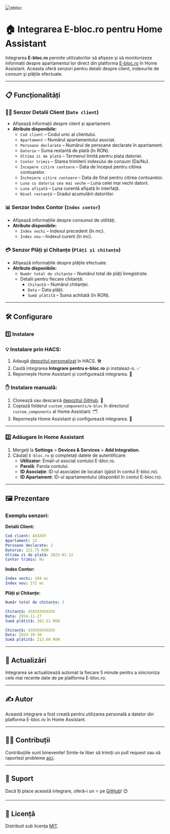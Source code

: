 ![ebloc](https://github.com/user-attachments/assets/cf86528b-b474-4d4a-a068-f539d2c7d7fb)

# 🏠 Integrarea E-bloc.ro pentru Home Assistant

Integrarea **E-bloc.ro** permite utilizatorilor să afișeze și să monitorizeze informații despre apartamentul lor direct din platforma [E-bloc.ro](https://www.e-bloc.ro) în Home Assistant. Aceasta oferă senzori pentru detalii despre client, indexurile de consum și plățile efectuate.

---

## 📋 Funcționalități

### 🧑‍💻 **Senzor Detalii Client (`Date client`)**
- Afișează informații despre client și apartament.
- **Atribute disponibile:**
  - `Cod client` – Codul unic al clientului.
  - `Apartament` – Numărul apartamentului asociat.
  - `Persoane declarate` – Numărul de persoane declarate în apartament.
  - `Datorie` – Suma restantă de plată (în RON).
  - `Ultima zi de plată` – Termenul limită pentru plata datoriei.
  - `Contor trimis` – Starea trimiterii indexului de consum (Da/Nu).
  - `Începere citire contoare` – Data de început pentru citirea contoarelor.
  - `Încheiere citire contoare` – Data de final pentru citirea contoarelor.
  - `Luna cu datoria cea mai veche` – Luna celei mai vechi datorii.
  - `Luna afișată` – Luna curentă afișată în interfață.
  - `Nivel restanță` – Gradul acumulării datoriilor.

### 📊 **Senzor Index Contor (`Index contor`)**
- Afișează informațiile despre consumul de utilități.
- **Atribute disponibile:**
  - `Index vechi` – Indexul precedent (în mc).
  - `Index nou` – Indexul curent (în mc).

### 💳 **Senzor Plăți și Chitanțe (`Plăți și chitanțe`)**
- Afișează informațiile despre plățile efectuate.
- **Atribute disponibile:**
  - `Număr total de chitanțe` – Numărul total de plăți înregistrate.
  - Detalii pentru fiecare chitanță:
    - `Chitanță` – Numărul chitanței.
    - `Data` – Data plății.
    - `Sumă plătită` – Suma achitată (în RON).

---

## 🛠️ Configurare

### 1️⃣ Instalare
### 💡 Instalare prin HACS:
1. Adaugă [depozitul personalizat](https://github.com/cnecrea/e-bloc) în HACS. 🛠️
2. Caută integrarea **Integrare pentru e-bloc.ro** și instaleaz-o. ✅
3. Repornește Home Assistant și configurează integrarea. 🔄

### ✋ Instalare manuală:
1. Clonează sau descarcă [depozitul GitHub](https://github.com/cnecrea/e-bloc). 📂
2. Copiază folderul `custom_components/e-bloc` în directorul `custom_components` al Home Assistant. 🗂️
3. Repornește Home Assistant și configurează integrarea. 🔧

---



### 2️⃣ Adăugare în Home Assistant
1. Mergeți la **Settings** > **Devices & Services** > **Add Integration**.
2. Căutați `E-bloc.ro` și completați datele de autentificare:
   - **Utilizator**: Email-ul asociat contului E-bloc.ro.
   - **Parolă**: Parola contului.
   - **ID Asociație**: ID-ul asociației de locatari (găsit în contul E-bloc.ro).
   - **ID Apartament**: ID-ul apartamentului (disponibil în contul E-bloc.ro).

---

## 🖼️ Prezentare

### Exemplu senzori:

**Detalii Client:**
```yaml
Cod client: AXXXXF
Apartament: 22
Persoane declarate: 2
Datorie: 221.75 RON
Ultima zi de plată: 2025-01-12
Contor trimis: Nu
```

**Index Contor:**
```yaml
Index vechi: 169 mc
Index nou: 172 mc
```

**Plăți și Chitanțe:**
```yaml
Număr total de chitanțe: 2

Chitanță: 43XXXXXXXXXX
Data: 2024-11-27
Sumă plătită: 262.51 RON

Chitanță: 43XXXXXXXXXX
Data: 2024-10-30
Sumă plătită: 213.60 RON
```

---

## 🔄 Actualizări
Integrarea se actualizează automat la fiecare 5 minute pentru a sincroniza cele mai recente date de pe platforma E-bloc.ro.

---

## ✍️ Autor
Această integrare a fost creată pentru utilizarea personală a datelor din platforma E-bloc.ro în Home Assistant. 

---

## 🧑‍💻 Contribuții
Contribuțiile sunt binevenite! Simte-te liber să trimiți un pull request sau să raportezi probleme [aici](https://github.com/cnecrea/e-bloc/issues).

---

## 🌟 Suport
Dacă îți place această integrare, oferă-i un ⭐ pe [GitHub](https://github.com/cnecrea/e-bloc/)! 😊

---

## 📜 Licență
Distribuit sub licența [MIT](LICENSE).
